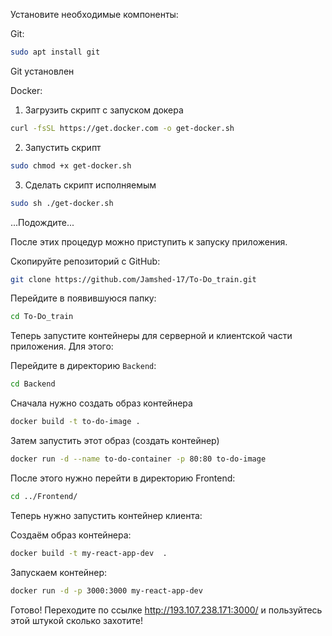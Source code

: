 
Установите необходимые компоненты:

Git:
```bash
sudo apt install git
```

Git установлен

Docker:
1. Загрузить скрипт с запуском докера
```bash
curl -fsSL https://get.docker.com -o get-docker.sh
```
2. Запустить скрипт
```bash
sudo chmod +x get-docker.sh
```
3. Сделать скрипт исполняемым
```bash
sudo sh ./get-docker.sh
```

...Подождите...

После этих процедур можно приступить к запуску приложения. 

Скопируйте репозиторий с GitHub:
```bash
git clone https://github.com/Jamshed-17/To-Do_train.git
```

Перейдите в появившуюся папку:
```bash
cd To-Do_train
```

Теперь запустите контейнеры для серверной и клиентской части приложения. Для этого:

Перейдите в директорию `Backend`:
```bash
cd Backend
```

Сначала нужно создать образ контейнера
```bash
docker build -t to-do-image .
```

Затем запустить этот образ (создать контейнер)
```bash
docker run -d --name to-do-container -p 80:80 to-do-image
```

После этого нужно перейти в директорию Frontend:
```bash
cd ../Frontend/
```

Теперь нужно запустить контейнер клиента:

Создаём образ контейнера:
```bash
docker build -t my-react-app-dev  .
```

Запускаем контейнер:
```bash
docker run -d -p 3000:3000 my-react-app-dev
```

Готово! Переходите по ссылке http://193.107.238.171:3000/ и пользуйтесь этой штукой сколько захотите!